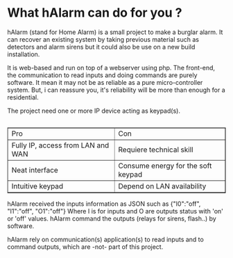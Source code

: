 # What hAlarm can do for you ?
hAlarm (stand for Home Alarm) is a small project to make a burglar alarm. It can recover an existing system by taking previous material such as detectors and alarm sirens but it could also be use on a new build installation.

It is web-based and run on top of a webserver using php. The front-end, the communication to read inputs and doing commands are purely software. It mean it may not be as reliable as a pure micro-controller system. But, i can reassure you, it's reliability will be more than enough for a residential.

The project need one or more IP device acting as keypad(s).

<table width="20%" border=1 cellspacing=0 cellpadding=5 align="left">
	<tr><td>Pro</td><td>Con</td></tr>
	<tr><td>Fully IP, access from LAN and WAN</td><td>Requiere technical skill</td>
	<tr><td>Neat interface</td><td>Consume energy for the soft keypad</td>
	<tr><td>Intuitive keypad </td><td>Depend on LAN availability</td>
</table>
  
hAlarm received the inputs information as JSON such as {"I0":"off", "I1":"off", "O1":"off"}
Where I is for inputs and O are outputs status with 'on' or 'off' values.
hAlarm command the outputs (relays for sirens, flash..) by software.

hAlarm rely on communication(s) application(s) to read inputs and to command outputs, which are -not- part of this project.
